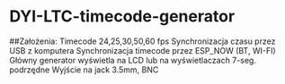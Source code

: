 # DYI-LTC-timecode-generator
##Założenia:
Timecode 24,25,30,50,60 fps
Synchronizacja czasu przez USB z komputera
Synchronizacja timecode przez ESP_NOW (BT, WI-FI)
Główny generator wyświetla na LCD lub na wyświetlaczach 7-seg. podrzędne 
Wyjście na jack 3.5mm, BNC 

